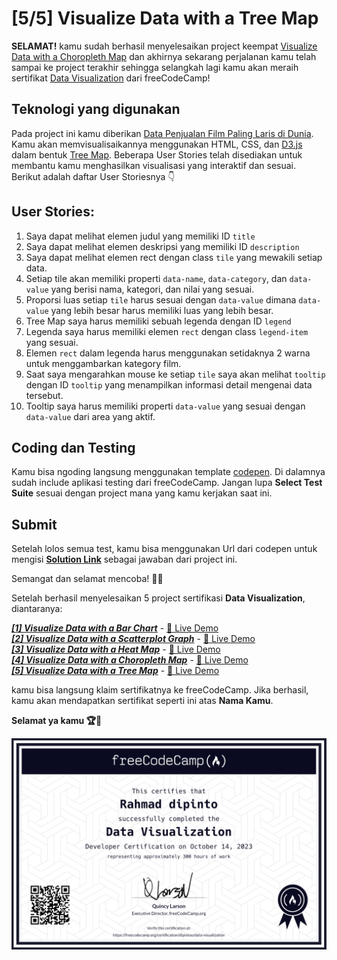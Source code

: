# [5/5] Visualize Data with a Tree Map

**SELAMAT!** kamu sudah berhasil menyelesaikan project keempat [Visualize Data with a Choropleth Map](https://github.com/dipintoo/freeCodeCamp_D3-Choropleth-Map) dan akhirnya sekarang perjalanan kamu telah sampai ke project terakhir sehingga selangkah lagi kamu akan meraih sertifikat [Data Visualization](https://www.freecodecamp.org/learn/data-visualization/#json-apis-and-ajax) dari freeCodeCamp!

## Teknologi yang digunakan

Pada project ini kamu diberikan [Data Penjualan Film Paling Laris di Dunia](https://cdn.rawgit.com/freeCodeCamp/testable-projects-fcc/a80ce8f9/src/data/tree_map/movie-data.json). Kamu akan memvisualisaikannya menggunakan HTML, CSS, dan [D3.js](https://d3js.org/) dalam bentuk [Tree Map](https://www.tableau.com/data-insights/reference-library/visual-analytics/charts/treemaps). Beberapa User Stories telah disediakan untuk membantu kamu menghasilkan visualisasi yang interaktif dan sesuai. Berikut adalah daftar User Storiesnya 👇

## User Stories:

1. Saya dapat melihat elemen judul yang memiliki ID `title`
2. Saya dapat melihat elemen deskripsi yang memiliki ID `description`
3. Saya dapat melihat elemen rect dengan class `tile` yang mewakili setiap data.
4. Setiap tile akan memiliki properti `data-name`, `data-category`, dan `data-value` yang berisi nama, kategori, dan nilai yang sesuai.
5. Proporsi luas setiap `tile` harus sesuai dengan `data-value` dimana `data-value` yang lebih besar harus memiliki luas yang lebih besar.
6. Tree Map saya harus memiliki sebuah legenda dengan ID `legend`
7. Legenda saya harus memiliki elemen `rect` dengan class `legend-item` yang sesuai.
8. Elemen `rect` dalam legenda harus menggunakan setidaknya 2 warna untuk menggambarkan kategory film.
10. Saat saya mengarahkan mouse ke setiap `tile` saya akan melihat `tooltip` dengan ID `tooltip` yang menampilkan informasi detail mengenai data tersebut.
11. Tooltip saya harus memiliki properti `data-value` yang sesuai dengan `data-value` dari area yang aktif.
    
## Coding dan Testing

Kamu bisa ngoding langsung menggunakan template [codepen](https://codepen.io/pen?template=MJjpwO). Di dalamnya sudah include aplikasi testing dari freeCodeCamp. Jangan lupa **Select Test Suite** sesuai dengan project mana yang kamu kerjakan saat ini. 

## Submit

Setelah lolos semua test, kamu bisa menggunakan Url dari codepen untuk mengisi [**Solution Link**](https://www.freecodecamp.org/learn/data-visualization/data-visualization-projects/visualize-data-with-a-treemap-diagram) sebagai jawaban dari project ini.

Semangat dan selamat mencoba! 🚀📜  

Setelah berhasil menyelesaikan 5 project sertifikasi **Data Visualization**, diantaranya:

[***[1] Visualize Data with a Bar Chart***](https://github.com/dipintoo/freeCodeCamp_D3-Bar-Charts) - [🔴 Live Demo](https://codepen.io/dipintoo/full/JjwxyRx)  
[***[2] Visualize Data with a Scatterplot Graph***](https://github.com/dipintoo/freeCodeCamp_D3-Scatterplot-Graph) - [🔴 Live Demo](https://codepen.io/dipintoo/full/yLGwMMz)  
[***[3] Visualize Data with a Heat Map***](https://github.com/dipintoo/freeCodeCamp_D3-Heat-Map) - [🔴 Live Demo](https://codepen.io/dipintoo/full/poqYQoX)  
[***[4] Visualize Data with a Choropleth Map***](https://github.com/dipintoo/freeCodeCamp_D3-Choropleth-Map) - [🔴 Live Demo](https://codepen.io/dipintoo/full/OJrGWKY)  
[***[5] Visualize Data with a Tree Map***](https://github.com/dipintoo/freeCodeCamp_D3-Tree-Map) - [🔴 Live Demo](https://codepen.io/dipintoo/full/bGOyNYd)

kamu bisa langsung klaim sertifikatnya ke freeCodeCamp. Jika berhasil, kamu akan mendapatkan sertifikat seperti ini atas **Nama Kamu**.

**Selamat ya kamu 🏆🏅**

![Sertifikat kamu](https://github.com/dipintoo/freeCodeCamp_D3-Tree-Map/blob/main/Sertifikat%20Data%20Visualization.png)

